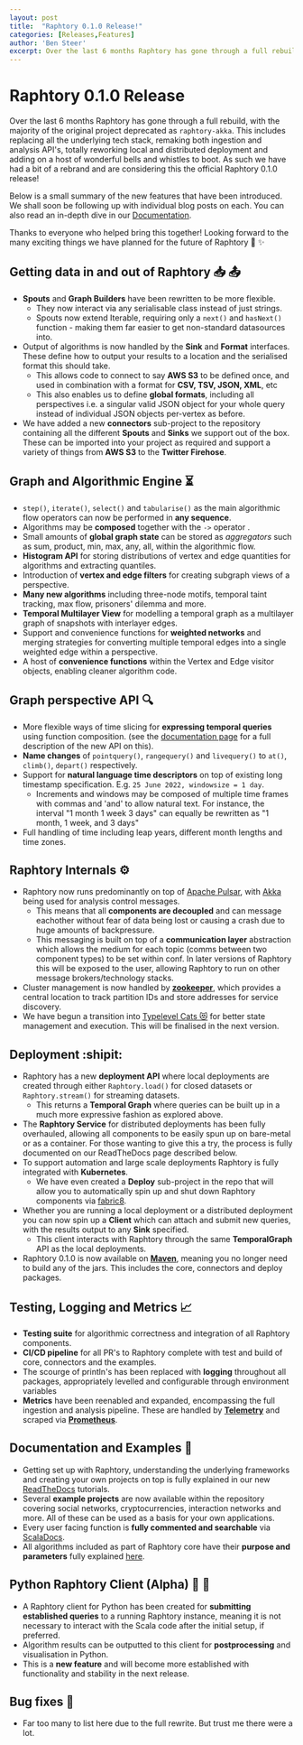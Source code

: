 ```yaml
---
layout: post
title:  "Raphtory 0.1.0 Release!"
categories: [Releases,Features]
author: 'Ben Steer'
excerpt: Over the last 6 months Raphtory has gone through a full rebuild, with the majority of the original project deprecated as `raphtory-akka`. This includes replacing all the underlying tech stack, remaking both ingestion and analysis API's, totally reworking local and distributed deployment and adding on a host of wonderful bells and whistles to boot. As such we have had a bit of a rebrand and are considering this the official Raphtory 0.1.0 release!
---
```


# Raphtory 0.1.0 Release

Over the last 6 months Raphtory has gone through a full rebuild, with the majority of the original project deprecated as `raphtory-akka`. This includes replacing all the underlying tech stack, remaking both ingestion and analysis API's, totally reworking local and distributed deployment and adding on a host of wonderful bells and whistles to boot. As such we have had a bit of a rebrand and are considering this the official Raphtory 0.1.0 release!

Below is a small summary of the new features that have been introduced. We shall soon be following up with individual blog posts on each. You can also read an in-depth dive in our [Documentation](https://raphtory.readthedocs.io/en/master/).

Thanks to everyone who helped bring this together! Looking forward to the many exciting things we have planned for the future of Raphtory :rocket: :sparkles: 

## Getting data in and out of Raphtory :inbox_tray:  :outbox_tray: 
* **Spouts** and **Graph Builders** have been rewritten to be more flexible. 
    * They now interact via any serialisable class instead of just strings. 
    * Spouts now extend Iterable, requiring only a `next()` and `hasNext()` function - making them far easier to get non-standard datasources into.
* Output of algorithms is now handled by the **Sink** and **Format** interfaces. These define how to output your results to a location and the serialised format this should take.
    * This allows code to connect to say **AWS S3** to be defined once, and used in combination with a format for **CSV, TSV, JSON, XML**, etc
    * This also enables us to define **global formats**, including all perspectives i.e. a singular valid JSON object for your whole query instead of individual JSON objects per-vertex as before.
* We have added a new **connectors** sub-project to the repository containing all the different **Spouts** and **Sinks** we support out of the box. These can be imported into your project as required and support a variety of things from **AWS S3** to the **Twitter Firehose**.


## Graph and Algorithmic Engine :hourglass_flowing_sand: 
* `step()`, `iterate()`, `select()` and `tabularise()` as the main algorithmic flow operators can now be performed in **any sequence**.
* Algorithms may be **composed** together with the `->` operator .
* Small amounts of **global graph state** can be stored as *aggregators* such as sum, product, min, max, any, all, within the algorithmic flow.
* **Histogram API** for storing distributions of vertex and edge quantities for algorithms and extracting quantiles.
* Introduction of **vertex and edge filters** for creating subgraph views of a perspective.
* **Many new algorithms** including three-node motifs, temporal taint tracking, max flow, prisoners' dilemma and more.
* **Temporal Multilayer View** for modelling a temporal graph as a multilayer graph of snapshots with interlayer edges.
* Support and convenience functions for **weighted networks** and merging strategies for converting multiple temporal edges into a single weighted edge within a perspective.
* A host of **convenience functions** within the Vertex and Edge visitor objects, enabling cleaner algorithm code.
## Graph perspective API :mag: 
* More flexible ways of time slicing for **expressing temporal queries** using function composition. (see the [documentation page](https://raphtory.readthedocs.io/en/master/Analysis/queries.html) for a full description of the new API on this).
* **Name changes** of `pointquery()`,  `rangequery()` and `livequery()` to `at()`, `climb()`, `depart()` respectively.
* Support for **natural language time descriptors** on top of existing long timestamp specification. E.g. `25 June 2022, windowsize = 1 day`. 
    * Increments and windows may be composed of multiple time frames with commas and 'and' to allow natural text. For instance, the interval "1 month 1 week 3 days" can equally be rewritten as "1 month, 1 week, and 3 days"
* Full handling of time including leap years, different month lengths and time zones.

## Raphtory Internals :gear: 
* Raphtory now runs predominantly on top of [Apache Pulsar](https://raphtory.readthedocs.io/en/master/), with [Akka](https://akka.io/) being used for analysis control messages. 
    * This means that all **components are decoupled** and can message eachother without fear of data being lost or causing a crash due to huge amounts of backpressure.
    * This messaging is built on top of a **communication layer** abstraction which allows the medium for each topic (comms between two component types) to be set within conf. In later versions of Raphtory this will be exposed to the user, allowing Raphtory to run on other message brokers/technology stacks.
* Cluster management is now handled by [**zookeeper**](https://zookeeper.apache.org), which provides a central location to track partition IDs and store addresses for service discovery. 
* We have begun a transition into [Typelevel Cats :heart_eyes_cat:](https://zookeeper.apache.org) for better state management and execution. This will be finalised in the next version.

## Deployment :shipit:
* Raphtory has a new **deployment API** where local deployments are created through either `Raphtory.load()` for closed datasets or `Raphtory.stream()` for streaming datasets. 
    * This returns a **Temporal Graph** where queries can be built up in a much more expressive fashion as explored above.
* The **Raphtory Service** for distributed deployments has been fully overhauled, allowing all components to be easily spun up on bare-metal or as a container. For those wanting to give this a try, the process is fully documented on our ReadTheDocs page described below.
* To support automation and large scale deployments Raphtory is fully integrated with **Kubernetes**.
    * We have even created a **Deploy** sub-project in the repo that will allow you to automatically spin up and shut down Raphtory components via [fabric8](https://fabric8.io).
* Whether you are running a local deployment or a distributed deployment you can now spin up a **Client** which can attach and submit new queries, with the results output to any **Sink** specified.  
    * This client interacts with Raphtory through the same **TemporalGraph** API as the local deployments.
* Raphtory 0.1.0 is now available on [**Maven**](https://mvnrepository.com/artifact/com.raphtory/core), meaning you no longer need to build any of the jars. This includes the core, connectors and deploy packages.

## Testing, Logging and Metrics :chart_with_upwards_trend: 
* **Testing suite** for algorithmic correctness and integration of all Raphtory components.
* **CI/CD pipeline** for all PR's to Raphtory complete with test and build of core, connectors and the examples. 
* The scourge of println's has been replaced with **logging** throughout all packages, appropriately levelled and configurable through environment variables 
* **Metrics** have been reenabled and expanded, encompassing the full ingestion and analysis pipeline. These are handled by [**Telemetry**](https://github.com/open-telemetry/opentelemetry-java) and scraped via [**Prometheus**](https://prometheus.io). 

## Documentation and Examples :book: 
* Getting set up with Raphtory, understanding the underlying frameworks and creating your own projects on top is fully explained in our new [ReadTheDocs](https://raphtory.readthedocs.io/en/master/) tutorials. 
* Several **example projects** are now available within the repository covering social networks, cryptocurrencies, interaction networks and more. All of these can be used as a basis for your own applications. 
* Every user facing function is **fully commented and searchable** via [ScalaDocs](https://raphtory.readthedocs.io/en/master/Scaladoc/index.html).
* All algorithms included as part of Raphtory core have their **purpose and parameters** fully explained [here](https://raphtory.readthedocs.io/en/master/_autodoc/com/raphtory/algorithms/generic/index.html). 

## Python Raphtory Client (Alpha) :snake: :construction_worker: 
* A Raphtory client for Python has been created for **submitting established queries** to a running Raphtory instance, meaning it is not necessary to interact with the Scala code after the initial setup, if preferred.
* Algorithm results can be outputted to this client for **postprocessing** and visualisation in Python.
* This is a **new feature** and will become more established with functionality and stability in the next release.

## Bug fixes :bug: 
* Far too many to list here due to the full rewrite. But trust me there were a lot.